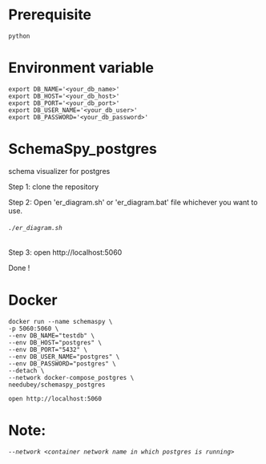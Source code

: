 # Prerequisite
```
python
```` 

# Environment variable
````
export DB_NAME='<your_db_name>'
export DB_HOST='<your_db_host>'
export DB_PORT='<your_db_port>'
export DB_USER_NAME='<your_db_user>'
export DB_PASSWORD='<your_db_password>'
````

# SchemaSpy_postgres
schema visualizer for postgres 

Step 1: clone the repository 

Step 2: Open 'er_diagram.sh' or 'er_diagram.bat' file whichever you want to use.

###### `./er_diagram.sh`

Step 3: open http://localhost:5060

Done ! 

# Docker
````
docker run --name schemaspy \
-p 5060:5060 \
--env DB_NAME="testdb" \
--env DB_HOST="postgres" \
--env DB_PORT="5432" \
--env DB_USER_NAME="postgres" \
--env DB_PASSWORD="postgres" \
--detach \
--network docker-compose_postgres \
needubey/schemaspy_postgres
````
`open http://localhost:5060`

# Note:
_`--network <container network name in which postgres is running>`_
